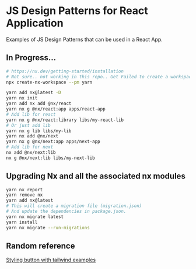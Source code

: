# JS Design Patterns for React Application

Examples of JS Design Patterns that can be used in a React App.

## In Progress...

```bash
# https://nx.dev/getting-started/installation
# Not sure.. not working in this repo.. Get Failed to create a workspace error.
npx create-nx-workspace --pm yarn
```

```bash
yarn add nx@latest -D
yarn nx init
yarn add nx add @nx/react
yarn nx g @nx/react:app apps/react-app
# Add lib for react
yarn nx g @nx/react:library libs/my-react-lib
# Or just add lib
yarn nx g lib libs/my-lib
yarn nx add @nx/next
yarn nx g @nx/next:app apps/next-app
# Add lib for next
nx add @nx/next:lib
nx g @nx/next:lib libs/my-next-lib
```

## Upgrading Nx and all the associated nx modules

```bash
yarn nx report
yarn remove nx
yarn add nx@latest
# This will create a migration file (migration.json)
# And update the dependencies in package.json.
yarn nx migrate latest
yarn install
yarn nx migrate --run-migrations
```

## Random reference

[Styling button with tailwind examples](https://flowbite.com/docs/components/buttons/)
